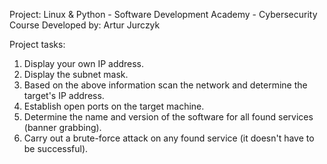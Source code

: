 Project: Linux & Python - Software Development Academy - Cybersecurity Course
Developed by: Artur Jurczyk

Project tasks:
1. Display your own IP address.
2. Display the subnet mask.
3. Based on the above information
scan the network and determine the target's IP address.
4. Establish open ports on the target machine.
5. Determine the name and version of the software for all found services (banner grabbing).
6. Carry out a brute-force attack on any found service (it doesn't have to be successful).
